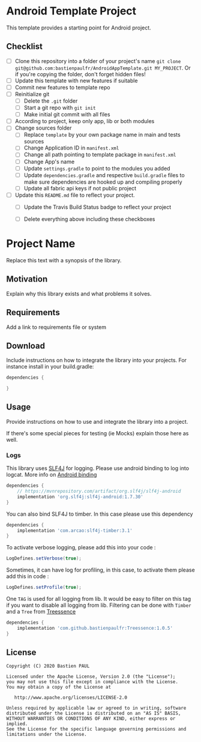 Android Template Project
========================

This template provides a starting point for Android project.

## Checklist

- [ ] Clone this repository into a folder of your project's name `git clone git@github.com:bastienpaulfr/AndroidAppTemplate.git MY_PROJECT`. Or if you're copying the folder, don't forget hidden files!
- [ ] Update this template with new features if suitable
- [ ] Commit new features to template repo
- [ ] Reinitialize git
    - [ ] Delete the `.git` folder
    - [ ] Start a git repo with `git init`
    - [ ] Make initial git commit with all files
- [ ] According to project, keep only app, lib or both modules
- [ ] Change sources folder
    - [ ] Replace `template` by your own package name in main and tests sources
    - [ ] Change Application ID in `manifest.xml`
    - [ ] Change all path pointing to template package in `manifest.xml`
    - [ ] Change App's name
    - [ ] Update `settings.gradle` to point to the modules you added
    - [ ] Update `dependencies.gradle` and respective `build.gradle` files to make sure dependencies are hooked up and compiling properly
    - [ ] Update all fabric api keys if not public project
- [ ] Update this `README.md` file to reflect your project.
    - [ ] Update the Travis Build Status badge to reflect your project
    - [ ] Delete everything above including these checkboxes


# Project Name

Replace this text with a synopsis of the library.

## Motivation

Explain why this library exists and what problems it solves.

## Requirements

Add a link to requirements file or system

## Download

Include instructions on how to integrate the library into your projects. For instance install in your build.gradle:

```groovy
dependencies {

}
```

## Usage

Provide instructions on how to use and integrate the library into a project.

If there's some special pieces for testing (ie Mocks) explain those here as well.

### Logs

This library uses [SLF4J](http://www.slf4j.org/) for logging. Please use android binding to
log into logcat. More info on [Android binding](http://www.slf4j.org/android/)

```groovy
dependencies {
    // https://mvnrepository.com/artifact/org.slf4j/slf4j-android
    implementation 'org.slf4j:slf4j-android:1.7.30'
}
```

You can also bind SLF4J to timber. In this case please use this dependency

```groovy
dependencies {
    implementation 'com.arcao:slf4j-timber:3.1'
}
```

To activate verbose logging, please add this into your code :

```java
LogDefines.setVerbose(true);
```

Sometimes, it can have log for profiling, in this case, to activate them please add
this in code :

```java
LogDefines.setProfile(true);
```

One `TAG` is used for all logging from lib. It would be easy to filter on this tag if you
want to disable all logging from lib. Filtering can be done with `Timber` and a `Tree`
from [Treessence](https://github.com/bastienpaulfr/Treessence)


```groovy
dependencies {
    implementation 'com.github.bastienpaulfr:Treessence:1.0.5'
}
```

## License

    Copyright (C) 2020 Bastien PAUL

    Licensed under the Apache License, Version 2.0 (the "License");
    you may not use this file except in compliance with the License.
    You may obtain a copy of the License at

       http://www.apache.org/licenses/LICENSE-2.0

    Unless required by applicable law or agreed to in writing, software
    distributed under the License is distributed on an "AS IS" BASIS,
    WITHOUT WARRANTIES OR CONDITIONS OF ANY KIND, either express or implied.
    See the License for the specific language governing permissions and
    limitations under the License.

